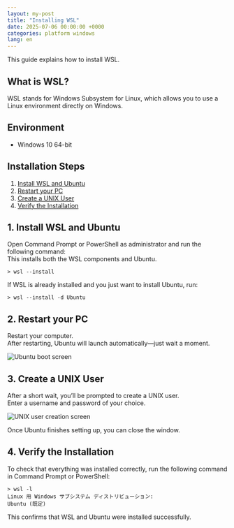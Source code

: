 ```yaml
---
layout: my-post
title: "Installing WSL"
date: 2025-07-06 00:00:00 +0000
categories: platform windows
lang: en
---
```


This guide explains how to install WSL.

## What is WSL?
WSL stands for Windows Subsystem for Linux, which allows you to use a Linux environment directly on Windows.

## Environment
- Windows 10 64-bit

## Installation Steps
1. [Install WSL and Ubuntu](#1-install-wsl-and-ubuntu)
2. [Restart your PC](#2-restart-your-pc)
3. [Create a UNIX User](#3-create-a-unix-user)
4. [Verify the Installation](#4-verify-the-installation)

## 1. Install WSL and Ubuntu
Open Command Prompt or PowerShell as administrator and run the following command:  
This installs both the WSL components and Ubuntu.

```
> wsl --install
```

If WSL is already installed and you just want to install Ubuntu, run:

```
> wsl --install -d Ubuntu
```

## 2. Restart your PC
Restart your computer.  
After restarting, Ubuntu will launch automatically—just wait a moment.

![Ubuntu boot screen](/assets/images/platform/windows/installing-wsl-en/image1.png "Ubuntu boot screen")

## 3. Create a UNIX User
After a short wait, you’ll be prompted to create a UNIX user.  
Enter a username and password of your choice.

![UNIX user creation screen](/assets/images/platform/windows/installing-wsl-en/image2.png "UNIX user creation screen")  

Once Ubuntu finishes setting up, you can close the window.

## 4. Verify the Installation
To check that everything was installed correctly, run the following command in Command Prompt or PowerShell:

```
> wsl -l
Linux 用 Windows サブシステム ディストリビューション:
Ubuntu (既定)
```

This confirms that WSL and Ubuntu were installed successfully.